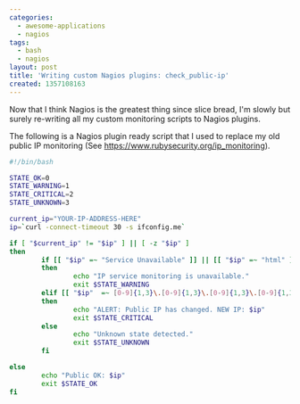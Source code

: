 ```yaml
---
categories:
  - awesome-applications
  - nagios
tags:
  - bash
  - nagios
layout: post
title: 'Writing custom Nagios plugins: check_public-ip'
created: 1357108163
---
```


Now that I think Nagios is the greatest thing since slice bread, I'm slowly but surely re-writing all my custom monitoring scripts to Nagios plugins.

The following is a Nagios plugin ready script that I used to replace my old public IP monitoring (See <a href="https://www.rubysecurity.org/ip_monitoring" target="_blank">https://www.rubysecurity.org/ip_monitoring</a>).

```bash
#!/bin/bash

STATE_OK=0
STATE_WARNING=1
STATE_CRITICAL=2
STATE_UNKNOWN=3

current_ip="YOUR-IP-ADDRESS-HERE"
ip=`curl -connect-timeout 30 -s ifconfig.me`

if [ "$current_ip" != "$ip" ] || [ -z "$ip" ]
then
        if [[ "$ip" =~ "Service Unavailable" ]] || [[ "$ip" =~ "html" ]]
        then
                echo "IP service monitoring is unavailable."
                exit $STATE_WARNING
        elif [[ "$ip"  =~ [0-9]{1,3}\.[0-9]{1,3}\.[0-9]{1,3}\.[0-9]{1,3} ]]
        then
                echo "ALERT: Public IP has changed. NEW IP: $ip"
                exit $STATE_CRITICAL
        else
                echo "Unknown state detected."
                exit $STATE_UNKNOWN
        fi

else
        echo "Public OK: $ip"
        exit $STATE_OK
fi
```
